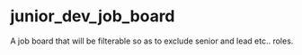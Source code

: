# junior_dev_job_board
A job board that will be filterable so as to exclude senior and lead etc.. roles.
